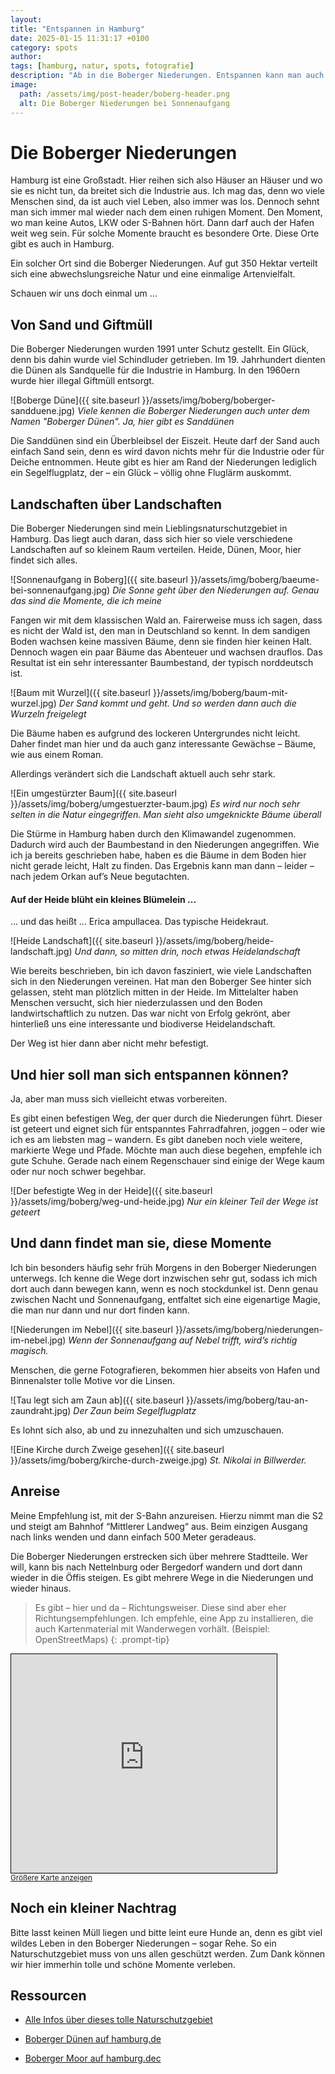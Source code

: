 ```yaml
---
layout: 
title: "Entspannen in Hamburg"
date: 2025-01-15 11:31:17 +0100
category: spots
author: 
tags: [hamburg, natur, spots, fotografie]
description: "Ab in die Boberger Niederungen. Entspannen kann man auch in der Großstadt."
image:
  path: /assets/img/post-header/boberg-header.png
  alt: Die Boberger Niederungen bei Sonnenaufgang
---
```


# Die Boberger Niederungen

Hamburg ist eine Großstadt. Hier reihen sich also Häuser an Häuser und wo sie es nicht tun, da breitet sich die Industrie aus. Ich mag das, denn wo viele Menschen sind, da ist auch viel Leben, also immer was los. Dennoch sehnt man sich immer mal wieder nach dem einen ruhigen Moment. Den Moment, wo man keine Autos, LKW oder S-Bahnen hört. Dann darf auch der Hafen weit weg sein. Für solche Momente braucht es besondere Orte. Diese Orte gibt es auch in Hamburg. 

Ein solcher Ort sind die Boberger Niederungen. Auf gut 350 Hektar verteilt sich eine abwechslungsreiche Natur und eine einmalige Artenvielfalt. 

Schauen wir uns doch einmal um ...

## Von Sand und Giftmüll

Die Boberger Niederungen wurden 1991 unter Schutz gestellt. Ein Glück, denn bis dahin wurde viel Schindluder getrieben. Im 19. Jahrhundert dienten die Dünen als Sandquelle für die Industrie in Hamburg. In den 1960ern wurde hier illegal Giftmüll entsorgt. 

![Boberge Düne]({{ site.baseurl }}/assets/img/boberg/boberger-sandduene.jpg)
_Viele kennen die Boberger Niederungen auch unter dem Namen "Boberger Dünen". Ja, hier gibt es Sanddünen_

Die Sanddünen sind ein Überbleibsel der Eiszeit. Heute darf der Sand auch einfach Sand sein, denn es wird davon nichts mehr für die Industrie oder für Deiche entnommen. Heute gibt es hier am Rand der Niederungen lediglich ein Segelflugplatz, der – ein Glück – völlig ohne Fluglärm auskommt.

## Landschaften über Landschaften

Die Boberger Niederungen sind mein Lieblingsnaturschutzgebiet in Hamburg. Das liegt auch daran, dass sich hier so viele verschiedene Landschaften auf so kleinem Raum verteilen. Heide, Dünen, Moor, hier findet sich alles.

![Sonnenaufgang in Boberg]({{ site.baseurl }}/assets/img/boberg/baeume-bei-sonnenaufgang.jpg)
_Die Sonne geht über den Niederungen auf. Genau das sind die Momente, die ich meine_

Fangen wir mit dem klassischen Wald an. Fairerweise muss ich sagen, dass es nicht der Wald ist, den man in Deutschland so kennt. In dem sandigen Boden wachsen keine massiven Bäume, denn sie finden hier keinen Halt. Dennoch wagen ein paar Bäume das Abenteuer und wachsen drauflos. Das Resultat ist ein sehr interessanter Baumbestand, der typisch norddeutsch ist. 


![Baum mit Wurzel]({{ site.baseurl }}/assets/img/boberg/baum-mit-wurzel.jpg)
_Der Sand kommt und geht. Und so werden dann auch die Wurzeln freigelegt_

Die Bäume haben es aufgrund des lockeren Untergrundes nicht leicht. Daher findet man hier und da auch ganz interessante Gewächse – Bäume, wie aus einem Roman.

Allerdings verändert sich die Landschaft aktuell auch sehr stark. 

![Ein umgestürzter Baum]({{ site.baseurl }}/assets/img/boberg/umgestuerzter-baum.jpg)
_Es wird nur noch sehr selten in die Natur eingegriffen. Man sieht also umgeknickte Bäume überall_

Die Stürme in Hamburg haben durch den Klimawandel zugenommen. Dadurch wird auch der Baumbestand in den Niederungen angegriffen. Wie ich ja bereits geschrieben habe, haben es die Bäume in dem Boden hier nicht gerade leicht, Halt zu finden. Das Ergebnis kann man dann – leider – nach jedem Orkan auf’s Neue begutachten.

#### Auf der Heide blüht ein kleines Blümelein ...

... und das heißt ... Erica ampullacea. Das typische Heidekraut.

![Heide Landschaft]({{ site.baseurl }}/assets/img/boberg/heide-landschaft.jpg)
_Und dann, so mitten drin, noch etwas Heidelandschaft_

Wie bereits beschrieben, bin ich davon fasziniert, wie viele Landschaften sich in den Niederungen vereinen. Hat man den Boberger See hinter sich gelassen, steht man plötzlich mitten in der Heide. Im Mittelalter haben Menschen versucht, sich hier niederzulassen und den Boden landwirtschaftlich zu nutzen. Das war nicht von Erfolg gekrönt, aber hinterließ uns eine interessante und biodiverse Heidelandschaft.

Der Weg ist hier dann aber nicht mehr befestigt. 

## Und hier soll man sich entspannen können?

Ja, aber man muss sich vielleicht etwas vorbereiten.

Es gibt einen befestigen Weg, der quer durch die Niederungen führt. Dieser ist geteert und eignet sich für entspanntes Fahrradfahren, joggen – oder wie ich es am liebsten mag – wandern. Es gibt daneben noch viele weitere, markierte Wege und Pfade. Möchte man auch diese begehen, empfehle ich gute Schuhe. Gerade nach einem Regenschauer sind einige der Wege kaum oder nur noch schwer begehbar. 

![Der befestigte Weg in der Heide]({{ site.baseurl }}/assets/img/boberg/weg-und-heide.jpg)
_Nur ein kleiner Teil der Wege ist geteert_

## Und dann findet man sie, diese Momente

Ich bin besonders häufig sehr früh Morgens in den Boberger Niederungen unterwegs. Ich kenne die Wege dort inzwischen sehr gut, sodass ich mich dort auch dann bewegen kann, wenn es noch stockdunkel ist. Denn genau zwischen Nacht und Sonnenaufgang, entfaltet sich eine eigenartige Magie, die man nur dann und nur dort finden kann.

![Niederungen im Nebel]({{ site.baseurl }}/assets/img/boberg/niederungen-im-nebel.jpg)
_Wenn der Sonnenaufgang auf Nebel trifft, wird’s richtig magisch._

Menschen, die gerne Fotografieren, bekommen hier abseits von Hafen und Binnenalster tolle Motive vor die Linsen. 

![Tau legt sich am Zaun ab]({{ site.baseurl }}/assets/img/boberg/tau-an-zaundraht.jpg)
_Der Zaun beim Segelflugplatz_

Es lohnt sich also, ab und zu innezuhalten und sich umzuschauen. 

![Eine Kirche durch Zweige gesehen]({{ site.baseurl }}/assets/img/boberg/kirche-durch-zweige.jpg)
_St. Nikolai in Billwerder._

## Anreise

Meine Empfehlung ist, mit der S-Bahn anzureisen. Hierzu nimmt man die S2 und steigt am Bahnhof “Mittlerer Landweg“ aus. Beim einzigen Ausgang nach links wenden und dann einfach 500 Meter geradeaus. 

Die Boberger Niederungen erstrecken sich über mehrere Stadtteile. Wer will, kann bis nach Nettelnburg oder Bergedorf wandern und dort dann wieder in die Öffis steigen. Es gibt mehrere Wege in die Niederungen und wieder hinaus. 

> Es gibt – hier und da – Richtungsweiser. Diese sind aber eher Richtungsempfehlungen. Ich empfehle, eine App zu installieren, die auch Kartenmaterial mit Wanderwegen vorhält. (Beispiel: OpenStreetMaps)
{: .prompt-tip}

<iframe width="425" height="350" src="https://www.openstreetmap.org/export/embed.html?bbox=10.125532150268556%2C53.50192111540838%2C10.164113044738771%2C53.51378898243286&amp;layer=mapnik" style="border: 1px solid black"></iframe><br/><small><a href="https://www.openstreetmap.org/#map=16/53.50786/10.14482">Größere Karte anzeigen</a></small>

## Noch ein kleiner Nachtrag

Bitte lasst keinen Müll liegen und bitte leint eure Hunde an, denn es gibt viel wildes Leben in den Boberger Niederungen – sogar Rehe. So ein Naturschutzgebiet muss von uns allen geschützt werden. Zum Dank können wir hier immerhin tolle und schöne Momente verleben.  

## Ressourcen

* [Alle Infos über dieses tolle Naturschutzgebiet](https://www.boberger-duenen.de/)

* [Boberger Dünen auf hamburg.de](https://www.hamburg.de/politik-und-verwaltung/behoerden/bukea/themen/boden-und-geologie/geologie/geologie-in-hamburg/geotourismus/geotope-im-hamburger-raum/boberger-duenen-bergedorf-168438)

* [Boberger Moor auf hamburg.dec](https://www.hamburg.de/politik-und-verwaltung/behoerden/bukea/themen/boden-und-geologie/geologie/geologie-in-hamburg/geotourismus/geotope-im-hamburger-raum/boberger-moor-168448)

[](https://loki-schmidt-stiftung.de/mitmachen-und-erleben/boberger-duenenhaus/nsg-boberger-niederung.html)